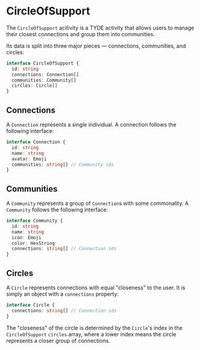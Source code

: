# CircleOfSupport

The `CircleOfSupport` acitivity is a TYDE activity that allows users to manage their closest connections and group them into communities.

Its data is split into three major pieces &mdash; connections, communities, and circles:

```ts
interface CircleOfSupport {
  id: string
  connections: Connection[]
  communities: Community[]
  circles: Circle[]
}
```

## Connections

A `Connection` represents a single individual. A connection follows the following interface:

```ts
interface Connection {
  id: string
  name: string
  avatar: Emoji
  communities: string[] // Community ids
}
```

## Communities

A `Community` represents a group of `Connection`s with some commonality. A `Community` follows the following interface:

```ts
interface Community {
  id: string
  name: string
  icon: Emoji
  color: HexString
  connections: string[] // Connection ids
}
```

## Circles

A `Circle` represents connections with equal "closeness" to the user. It is simply an object with a `connections` property:

```ts
interface Circle {
  connections: string[] // Connection ids
}
```

The "closeness" of the circle is determined by the `Circle`'s index in the `CircleOfSupport` `circles` array, where a lower index means the circle represents a closer group of connections.
